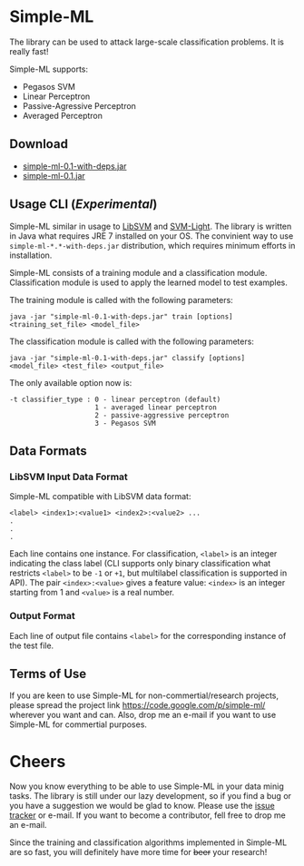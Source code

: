# Simple-ML #

The library can be used to attack large-scale classification problems. It is really fast!

Simple-ML supports:
  * Pegasos SVM
  * Linear Perceptron
  * Passive-Agressive Perceptron
  * Averaged Perceptron

## Download ##

  * [simple-ml-0.1-with-deps.jar](https://drive.google.com/uc?export=download&id=0B763_UsFTFjvNl93akYwRXNRekU)
  * [simple-ml-0.1.jar](https://drive.google.com/uc?export=download&id=0B763_UsFTFjvYk1DbjF3X05yZG8)

## Usage CLI (_Experimental_) ##

Simple-ML similar in usage to [LibSVM](http://www.csie.ntu.edu.tw/~cjlin/libsvm) and [SVM-Light](http://svmlight.joachims.org). The library is written in Java what requires JRE 7 installed on your OS. The convinient way to use `simple-ml-*.*-with-deps.jar` distribution, which requires minimum efforts in installation.

Simple-ML consists of a training module and a classification module. Classification module is used to apply the learned model to test examples.

The training module is called with the following parameters:

```
java -jar "simple-ml-0.1-with-deps.jar" train [options] <training_set_file> <model_file>
```

The classification module is called with the following parameters:

```
java -jar "simple-ml-0.1-with-deps.jar" classify [options] <model_file> <test_file> <output_file>
```

The only available option now is:
```
-t classifier_type : 0 - linear perceptron (default)
                     1 - averaged linear perceptron
                     2 - passive-aggressive perceptron
                     3 - Pegasos SVM
```

## Data Formats ##

### LibSVM Input Data Format ###

Simple-ML compatible with LibSVM data format:

```
<label> <index1>:<value1> <index2>:<value2> ... 
.
.
.
```

Each line contains one instance.  For classification, `<label>` is an integer indicating the class label (CLI supports only binary classification what restricts `<label>` to be `-1` or `+1`, but multilabel classification is supported in API). The pair `<index>:<value>` gives a feature value: `<index>` is an integer starting from 1 and `<value>` is a real number.

### Output Format ###

Each line of output file contains `<label>` for the corresponding instance of the test file.

## Terms of Use ##

If you are keen to use Simple-ML for non-commertial/research projects, please spread the project link https://code.google.com/p/simple-ml/ wherever you want and can. Also, drop me an e-mail if you want to use Simple-ML for commertial purposes.

# Cheers #

Now you know everything to be able to use Simple-ML in your data minig tasks. The library is still under our lazy development, so if you find a bug or you have a suggestion we would be glad to know. Please use the [issue tracker](https://code.google.com/p/simple-ml/issues/list) or e-mail. If you want to become a contributor, fell free to drop me an e-mail.

Since the training and classification algorithms implemented in Simple-ML are so fast, you will definitely have more time for ~~beer~~ your research!
